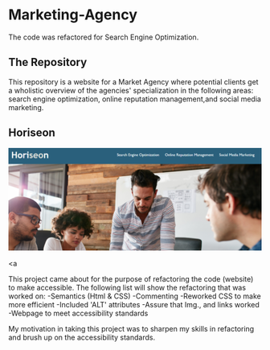 # Marketing-Agency
The code was refactored for Search Engine Optimization.

## The Repository 
This repository is a website for a Market Agency where potential clients get a wholistic overview of the agencies' specialization in the following areas: search engine optimization, online reputation management,and social media marketing. 

## Horiseon
<img src="./assets/images/HoriseonIMG.PNG">

<a 



This project came about for the purpose of refactoring the code (website) to make accessible. The following list will show the refactoring that was worked on:
-Semantics (Html & CSS)
-Commenting 
-Reworked CSS to make more efficient
-Included 'ALT' attributes
-Assure that Img., and links worked
-Webpage to meet accessibility standards

My motivation in taking this project was to sharpen my skills in refactoring and brush up on the accessibility standards.






